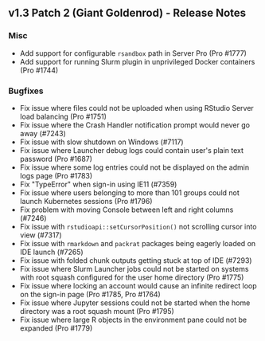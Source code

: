 ## v1.3 Patch 2 (Giant Goldenrod) - Release Notes

### Misc

- Add support for configurable `rsandbox` path in Server Pro (Pro #1777)
- Add support for running Slurm plugin in unprivileged Docker containers (Pro #1744)

### Bugfixes

- Fix issue where files could not be uploaded when using RStudio Server load balancing (Pro #1751)
- Fix issue where the Crash Handler notification prompt would never go away (#7243)
- Fix issue with slow shutdown on Windows (#7117)
- Fix issue where Launcher debug logs could contain user's plain text password (Pro #1687)
- Fix issue where some log entries could not be displayed on the admin logs page (Pro #1783)
- Fix "TypeError" when sign-in using IE11 (#7359)
- Fix issue where users belonging to more than 101 groups could not launch Kubernetes sessions (Pro #1796)
- Fix problem with moving Console between left and right columns (#7246)
- Fix issue with `rstudioapi::setCursorPosition()` not scrolling cursor into view (#7317)
- Fix issue with `rmarkdown` and `packrat` packages being eagerly loaded on IDE launch (#7265)
- Fix issue with folded chunk outputs getting stuck at top of IDE (#7293)
- Fix issue where Slurm Launcher jobs could not be started on systems with root squash configured for the user home directory (Pro #1775)
- Fix issue where locking an account would cause an infinite redirect loop on the sign-in page (Pro #1785, Pro #1764)
- Fix issue where Jupyter sessions could not be started when the home directory was a root squash mount (Pro #1795)
- Fix issue where large R objects in the environment pane could not be expanded (Pro #1779)
